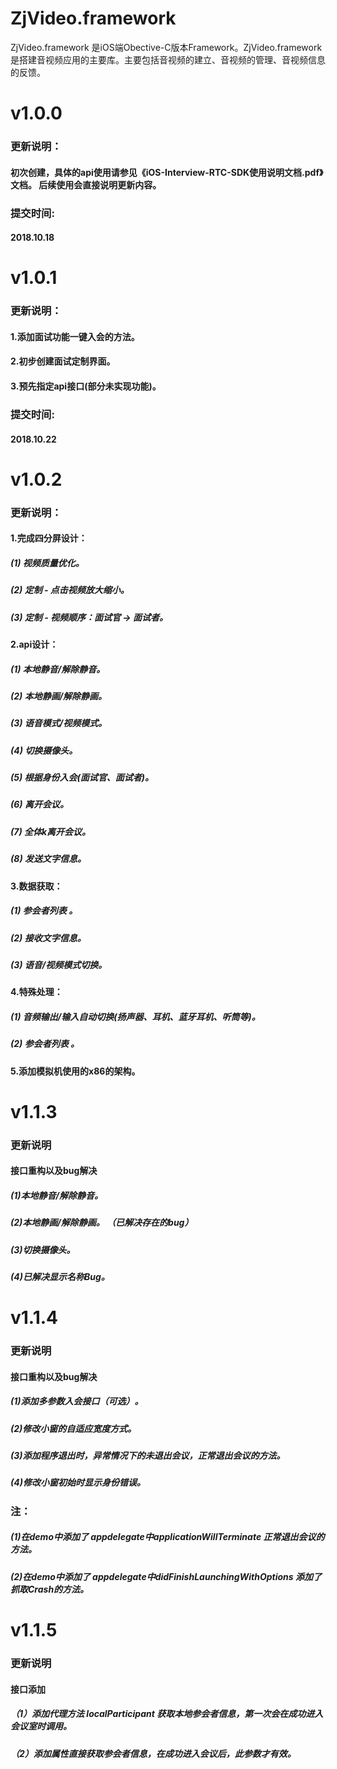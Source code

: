 # ZjVideo.framework

ZjVideo.framework 是iOS端Obective-C版本Framework。ZjVideo.framework 是搭建音视频应用的主要库。主要包括音视频的建立、音视频的管理、音视频信息的反馈。

# v1.0.0
### 更新说明：
#### 初次创建，具体的api使用请参见《iOS-Interview-RTC-SDK使用说明文档.pdf》文档。  后续使用会直接说明更新内容。
### 提交时间:
#### 2018.10.18

# v1.0.1
### 更新说明： 
#### 1.添加面试功能一键入会的方法。
#### 2.初步创建面试定制界面。
#### 3.预先指定api接口(部分未实现功能)。
### 提交时间:
#### 2018.10.22

# v1.0.2
### 更新说明：
#### 1.完成四分屏设计：
##### (1) 视频质量优化。
##### (2) 定制 - 点击视频放大缩小。
##### (3) 定制 - 视频顺序：面试官 ->  面试者。
#### 2.api设计：
##### (1) 本地静音/解除静音。
##### (2) 本地静画/解除静画。
##### (3) 语音模式/视频模式。
##### (4) 切换摄像头。
##### (5) 根据身份入会(面试官、面试者)。
##### (6) 离开会议。
##### (7) 全体k离开会议。
##### (8) 发送文字信息。
#### 3.数据获取：
##### (1) 参会者列表 。
##### (2) 接收文字信息。
##### (3) 语音/视频模式切换。
#### 4.特殊处理：
##### (1) 音频输出/输入自动切换(扬声器、耳机、蓝牙耳机、听筒等)。
##### (2) 参会者列表 。
#### 5.添加模拟机使用的x86的架构。


# v1.1.3
### 更新说明
#### 接口重构以及bug解决
##### (1)本地静音/解除静音。 
##### (2)本地静画/解除静画。 （已解决存在的bug）
##### (3)切换摄像头。
##### (4)已解决显示名称Bug。

# v1.1.4
### 更新说明
#### 接口重构以及bug解决
##### (1)添加多参数入会接口（可选）。
##### (2)修改小窗的自适应宽度方式。
##### (3)添加程序退出时，异常情况下的未退出会议，正常退出会议的方法。
##### (4)修改小窗初始时显示身份错误。
### 注：
##### (1)在demo中添加了 appdelegate中applicationWillTerminate 正常退出会议的方法。
##### (2)在demo中添加了 appdelegate中didFinishLaunchingWithOptions 添加了抓取Crash的方法。

# v1.1.5 
### 更新说明
#### 接口添加
##### （1）添加代理方法 localParticipant 获取本地参会者信息，第一次会在成功进入会议室时调用。
##### （2）添加属性直接获取参会者信息，在成功进入会议后，此参数才有效。






